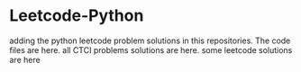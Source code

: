 # Leetcode-Python
adding the python leetcode problem solutions in this repositories. 
The code files are here.
all CTCI problems solutions are here.
some leetcode solutions are here





































































